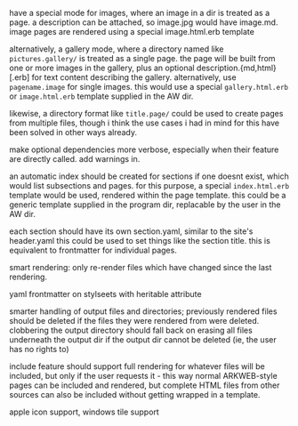 have a special mode for images, where an image in a dir is treated as a page. a
description can be attached, so image.jpg would have image.md.
image pages are rendered using a special image.html.erb template

alternatively, a gallery mode, where a directory named like `pictures.gallery/`
is treated as a single page. the page will be built from one or more images in
the gallery, plus an optional description.{md,html}[.erb] for text content
describing the gallery. alternatively, use `pagename.image` for single images.
this would use a special `gallery.html.erb` or `image.html.erb` template
supplied in the AW dir.

likewise, a directory format like `title.page/` could be used to create pages
from multiple files, though i think the use cases i had in mind for this have
been solved in other ways already.

make optional dependencies more verbose, especially when their feature are
directly called. add warnings in.

an automatic index should be created for sections if one doesnt exist, which
would list subsections and pages. for this purpose, a special `index.html.erb`
template would be used, rendered within the page template. this could be a
generic template supplied in the program dir, replacable by the user in the AW
dir.

each section should have its own section.yaml, similar to the site's header.yaml
this could be used to set things like the section title. this is equivalent to
frontmatter for individual pages.

smart rendering: only re-render files which have changed since the last rendering.

yaml frontmatter on stylseets with heritable attribute

smarter handling of output files and directories; previously rendered files
should be deleted if the files they were rendered from were deleted. clobbering
the output directory should fall back on erasing all files underneath the output
dir if the output dir cannot be deleted (ie, the user has no rights to)

include feature should support full rendering for whatever files will be
included, but only if the user requests it - this way normal ARKWEB-style pages
can be included and rendered, but complete HTML files from other sources can
also be included without getting wrapped in a template.

apple icon support, windows tile support

